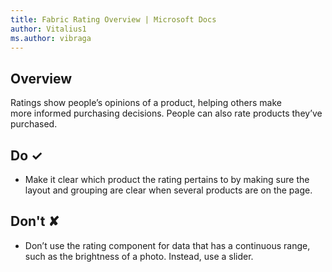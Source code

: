 ```yaml
---
title: Fabric Rating Overview | Microsoft Docs
author: Vitalius1
ms.author: vibraga
---
```


## Overview
Ratings show people’s opinions of a product, helping others make more informed purchasing decisions. People can also rate products they’ve purchased.



## Do &#10003;
- Make it clear which product the rating pertains to by making sure the layout and grouping are clear when several products are on the page.


## Don't &#10008;
- Don’t use the rating component for data that has a continuous range, such as the brightness of a photo. Instead, use a slider.
